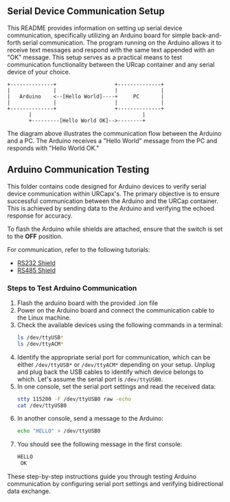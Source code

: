 ## Serial Device Communication Setup

This README provides information on setting up serial device communication, specifically utilizing an Arduino board for simple back-and-forth serial communication. The program running on the Arduino allows it to receive text messages and respond with the same text appended with an "OK" message. This setup serves as a practical means to test communication functionality between the URcap container and any serial device of your choice.


    +--------------+                   +--------------+
    |              |                   |              |
    |   Arduino    <--[Hello World]----+     PC       |
    |              |                   |              |
    +--------------+                   +--------------+
           |                                    |
           +---------[Hello World OK]-->--------+

The diagram above illustrates the communication flow between the Arduino and a PC. The Arduino receives a "Hello World" message from the PC and responds with "Hello World OK."

## Arduino Communication Testing

This folder contains code designed for Arduino devices to verify serial device communication within URCapx's. The primary objective is to ensure successful communication between the Arduino and the URCap container. This is achieved by sending data to the Arduino and verifying the echoed response for accuracy.

To flash the Arduino while shields are attached, ensure that the switch is set to the **OFF** position.

For communication, refer to the following tutorials:
- [RS232 Shield](https://wiki.dfrobot.com/RS232_Shield)
- [RS485 Shield](https://wiki.dfrobot.com/Arduino_RS485_Shield_SKU__DFR0259)

### Steps to Test Arduino Communication

1. Flash the arduino board with the provided .ion file 
2. Power on the Arduino board and connect the communication cable to the Linux machine.
3. Check the available devices using the following commands in a terminal:
   ```sh
   ls /dev/ttyUSB*
   ls /dev/ttyACM*
   ```
4. Identify the appropriate serial port for communication, which can be either `/dev/ttyUSB*` or `/dev/ttyACM*` depending on your setup. Unplug and plug back the USB cables to identify which device belongs to which. Let's assume the serial port is `/dev/ttyUSB0`.
5. In one console, set the serial port settings and read the received data:
   ```sh
   stty 115200 -F /dev/ttyUSB0 raw -echo
   cat /dev/ttyUSB0
   ```
6. In another console, send a message to the Arduino:
   ```sh
   echo "HELLO" > /dev/ttyUSB0
   ```
7. You should see the following message in the first console:
   ```sh
   HELLO
    OK
   ```

These step-by-step instructions guide you through testing Arduino communication by configuring serial port settings and verifying bidirectional data exchange.